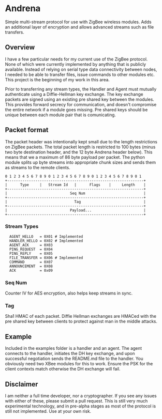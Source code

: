 # Andrena
Simple multi-stream protocol for use with ZigBee wireless modules. Adds an additional layer of encryption and allows advanced streams such as file transfers.

## Overview
I have a few particular needs for my current use of the ZigBee protocol. None of which were currently implemented by anything that is publicly available. Instead of relying on serial type data connectivity between nodes, I needed to be able to transfer files, issue commands to other modules etc. This project is the beginning of my work in this area.

Prior to transferring any stream types, the Handler and Agent must mutually authenticate using a Diffie-Hellman key exchange. The key exchange packets are signed using an existing pre shared key between the modules. This provides forward secrecy for communication, and doesn't compromise the entire network if a module goes missing. Pre shared keys should be unique between each module pair that is comunicating.

## Packet format
The packet header was intentionally kept small due to the length restrictions on ZigBee packets. The total packet length is restricted to 100 bytes (minus two byte destination header, and the 12 byte Andrena header below). This means that we a maximum of 86 byte payload per packet. The python module splits up byte streams into appropriate chunk sizes and sends them as streams to the remote clients.
```
0 1 2 3 4 5 6 7 8 9 0 1 2 3 4 5 6 7 8 9 0 1 2 3 4 5 6 7 8 9 0 1
+---------------------------------------------------------------+
|      Type     |   Stream Id   |      Flags    |     Length    |
+---------------------------------------------------------------+
|                             Seq Num                           |
+---------------------------------------------------------------+
|                               Tag                             |
+---------------------------------------------------------------+
|                             Payload...                        |
+---------------------------------------------------------------+
```

### Stream Types
```
  AGENT_HELLO   = 0X01 # Implemented
  HANDLER_HELLO = 0X02 # Implemented
  AGENT_ACK     = 0X03
  PING_REQUEST  = 0X04
  PING_REPLY    = 0X05
  FILE_TRANSFER = 0X06 # Implemented
  COMMAND       = 0X07
  ANNOUNCEMENT  = 0X08
  ACK           = 0x09
```

### Seq Num
Counter IV for AES encryption, also helps keep streams in sync. 

### Tag
Sha1 HMAC of each packet. Diffie Hellman exchanges are HMACed with the pre shared key between clients to protect against man in the middle attacks.

## Example
Included in the examples folder is a handler and an agent. The agent connects to the handler, initiates the DH key exchange, and upon successful negotiation sends the README.md file to the handler. You obviously need two XBee modules for this to work. Ensure the PSK for the client contexts match otherwise the DH exchange will fail.

## Disclaimer
I am neither a full time developer, nor a cryptographer. If you see any issues with either of these, please submit a pull request. This is still very much experimental technology, and in pre-alpha stages as most of the protocol is still not implemented. Use at your own risk.
